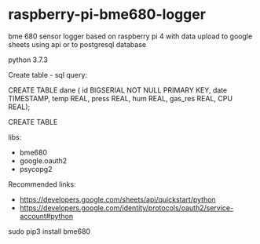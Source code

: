 # raspberry-pi-bme680-logger
bme 680 sensor logger based on raspberry pi 4
with data upload to google sheets using api or
to postgresql database


python 3.7.3

Create table - sql query:

CREATE TABLE dane (
id BIGSERIAL NOT NULL PRIMARY KEY,
date TIMESTAMP,
temp REAL,
press REAL,
hum REAL,
gas_res REAL,
CPU REAL);

CREATE TABLE


libs:
- bme680
- google.oauth2 
- psycopg2



Recommended links:
- https://developers.google.com/sheets/api/quickstart/python
- https://developers.google.com/identity/protocols/oauth2/service-account#python

sudo pip3 install bme680
